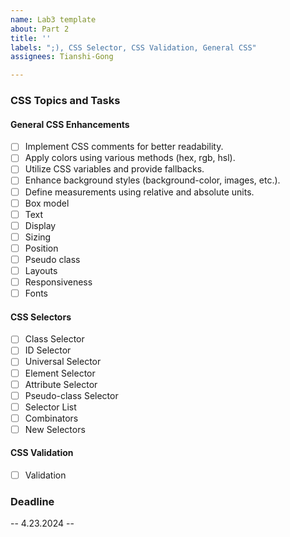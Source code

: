 ```yaml
---
name: Lab3 template
about: Part 2
title: ''
labels: ";), CSS Selector, CSS Validation, General CSS"
assignees: Tianshi-Gong

---
```


### CSS Topics and Tasks
#### General CSS Enhancements
- [ ] Implement CSS comments for better readability.
- [ ] Apply colors using various methods (hex, rgb, hsl).
- [ ] Utilize CSS variables and provide fallbacks.
- [ ] Enhance background styles (background-color, images, etc.).
- [ ] Define measurements using relative and absolute units.
- [ ] Box model
- [ ] Text
- [ ] Display
- [ ] Sizing
- [ ] Position
- [ ] Pseudo class
- [ ] Layouts
- [ ] Responsiveness
- [ ] Fonts

####  CSS Selectors
- [ ] Class Selector
- [ ] ID Selector
- [ ] Universal Selector
- [ ] Element Selector
- [ ] Attribute Selector
- [ ] Pseudo-class Selector
- [ ] Selector List
- [ ] Combinators
- [ ] New Selectors

####  CSS Validation
- [ ] Validation


### Deadline
-- 4.23.2024 --
